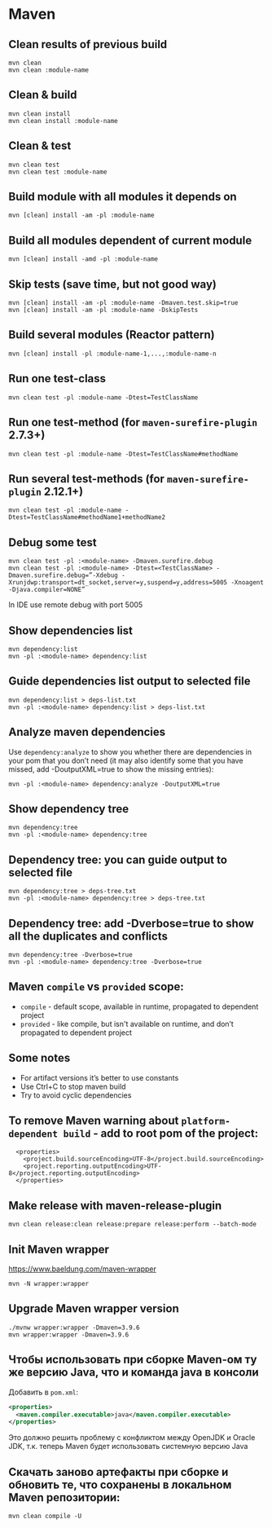 # Maven

## Clean results of previous build
```
mvn clean
mvn clean :module-name
```

## Clean & build
```
mvn clean install
mvn clean install :module-name
```

## Clean & test
```
mvn clean test
mvn clean test :module-name
```

## Build module with all modules it depends on
```
mvn [clean] install -am -pl :module-name
```

## Build all modules dependent of current module
```
mvn [clean] install -amd -pl :module-name
```

## Skip tests (save time, but not good way)
```
mvn [clean] install -am -pl :module-name -Dmaven.test.skip=true
mvn [clean] install -am -pl :module-name -DskipTests
```

## Build several modules (Reactor pattern)
```
mvn [clean] install -pl :module-name-1,...,:module-name-n
```

## Run one test-class
```
mvn clean test -pl :module-name -Dtest=TestClassName
```

## Run one test-method (for `maven-surefire-plugin` 2.7.3+)
```
mvn clean test -pl :module-name -Dtest=TestClassName#methodName
```

## Run several test-methods (for `maven-surefire-plugin` 2.12.1+)
```
mvn clean test -pl :module-name -Dtest=TestClassName#methodName1+methodName2
```

## Debug some test
```
mvn clean test -pl :<module-name> -Dmaven.surefire.debug
mvn clean test -pl :<module-name> -Dtest=<TestClassName> -Dmaven.surefire.debug=”-Xdebug -Xrunjdwp:transport=dt_socket,server=y,suspend=y,address=5005 -Xnoagent -Djava.compiler=NONE”
```
In IDE use remote debug with port 5005

## Show dependencies list
```
mvn dependency:list
mvn -pl :<module-name> dependency:list
```

## Guide dependencies list output to selected file
```
mvn dependency:list > deps-list.txt
mvn -pl :<module-name> dependency:list > deps-list.txt
```

## Analyze maven dependencies
Use `dependency:analyze` to show you whether there are dependencies in your pom that you don’t need 
(it may also identify some that you have missed, add -DoutputXML=true to show the missing entries):
```
mvn -pl :<module-name> dependency:analyze -DoutputXML=true
```

## Show dependency tree
```
mvn dependency:tree
mvn -pl :<module-name> dependency:tree
```

## Dependency tree: you can guide output to selected file
```
mvn dependency:tree > deps-tree.txt
mvn -pl :<module-name> dependency:tree > deps-tree.txt
```

## Dependency tree: add -Dverbose=true to show all the duplicates and conflicts
```
mvn dependency:tree -Dverbose=true
mvn -pl :<module-name> dependency:tree -Dverbose=true
```

## Maven `compile` vs `provided` scope:
- `compile` - default scope, available in runtime, propagated to dependent project
- `provided` - like compile, but isn't available on runtime, and don’t propagated to dependent project

## Some notes
- For artifact versions it’s better to use constants
- Use Ctrl+C to stop maven build
- Try to avoid cyclic dependencies

## To remove Maven warning about `platform-dependent build` - add to root pom of the project:
```
  <properties>
    <project.build.sourceEncoding>UTF-8</project.build.sourceEncoding>
    <project.reporting.outputEncoding>UTF-8</project.reporting.outputEncoding>
  </properties>
```

## Make release with maven-release-plugin
```
mvn clean release:clean release:prepare release:perform --batch-mode
```

## Init Maven wrapper
https://www.baeldung.com/maven-wrapper
```
mvn -N wrapper:wrapper
```

## Upgrade Maven wrapper version
```
./mvnw wrapper:wrapper -Dmaven=3.9.6
mvn wrapper:wrapper -Dmaven=3.9.6
```

## Чтобы использовать при сборке Maven-ом ту же версию Java, что и команда java в консоли
Добавить в `pom.xml`:
```xml
<properties>
  <maven.compiler.executable>java</maven.compiler.executable>
</properties>
```
Это должно решить проблему с конфликтом между OpenJDK и Oracle JDK, т.к. теперь Maven будет использовать системную версию Java

## Скачать заново артефакты при сборке и обновить те, что сохранены в локальном Maven репозитории:
```
mvn clean compile -U
```
